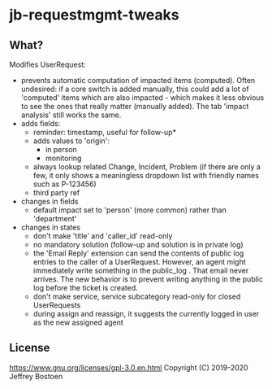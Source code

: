 # jb-requestmgmt-tweaks

## What?

Modifies UserRequest:

* prevents automatic computation of impacted items (computed). Often undesired: if a core switch is added manually, this could add a lot of 'computed' items which are also impacted - which makes it less obvious to see the ones that really matter (manually added). The tab 'impact analysis' still works the same.
* adds fields:
  * reminder: timestamp, useful for follow-up* 
  * adds values to 'origin':
    * in person
    * monitoring
  * always lookup related Change, Incident, Problem (if there are only a few, it only shows a meaningless dropdown list with friendly names such as P-123456)
  * third party ref
* changes in fields
  * default impact set to 'person' (more common) rather than 'department'
* changes in states
  * don't make 'title' and 'caller_id' read-only
  * no mandatory solution (follow-up and solution is in private log)
  * the 'Email Reply' extension can send the contents of public log entries to the caller of a UserRequest. However, an agent might immediately write something in the public_log . That email never arrives. The new behavior is to prevent writing anything in the public log before the ticket is created.
  * don't make service, service subcategory read-only for closed UserRequests
  * during assign and reassign, it suggests the currently logged in user as the new assigned agent

## License
https://www.gnu.org/licenses/gpl-3.0.en.html
Copyright (C) 2019-2020 Jeffrey Bostoen
